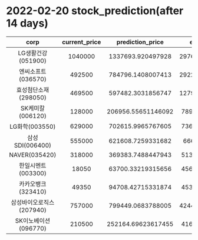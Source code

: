 # 2022-02-20 stock_prediction(after 14 days)

|   corp   |   current_price   |   prediction_price   |   expected_profit   |
|:--------:|:-----------------:|:--------------------:|:-------------------:|
|LG생활건강(051900)|1040000|1337693.920497928|297693.92049792805|
|엔씨소프트(036570)|492500|784796.1408007413|292296.14080074127|
|효성첨단소재(298050)|469500|597482.3031856747|127982.30318567471|
|SK케미칼(006120)|128000|206956.55651146092|78956.55651146092|
|LG화학(003550)|629000|702615.9965767605|73615.99657676055|
|삼성SDI(006400)|555000|621608.7259331682|66608.7259331682|
|NAVER(035420)|318000|369383.7488447943|51383.74884479429|
|한일시멘트(003300)|18050|63700.33219315656|45650.33219315656|
|카카오뱅크(323410)|49350|94708.42715331874|45358.42715331874|
|삼성바이오로직스(207940)|757000|799449.0683788005|42449.068378800526|
|SK이노베이션(096770)|210500|252164.69623617455|41664.69623617455|
